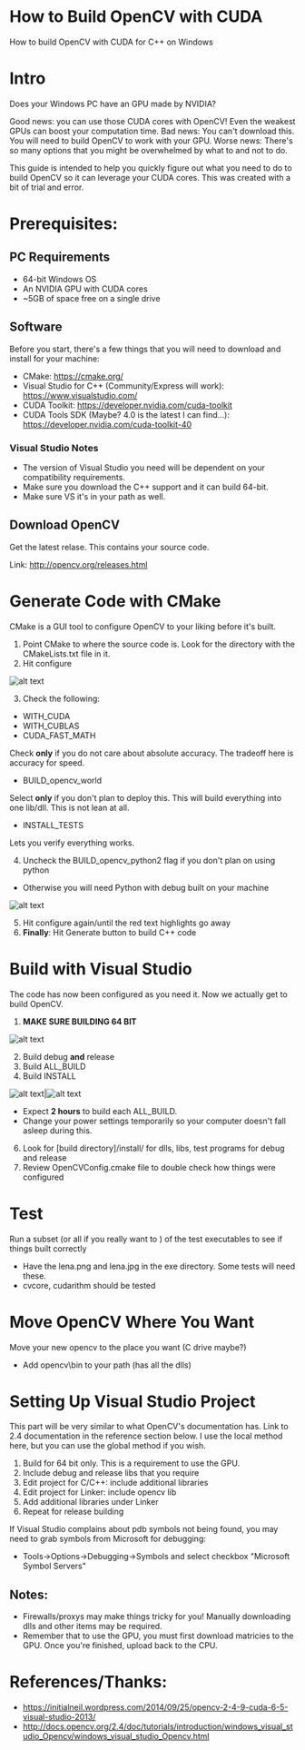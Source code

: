 # How to Build OpenCV with CUDA
How to build OpenCV with CUDA for C++ on Windows

# Intro
Does your Windows PC have an GPU made by NVIDIA?

Good news: you can use those CUDA cores with OpenCV! Even the weakest GPUs can boost your computation time.
Bad news: You can't download this. You will need to build OpenCV to work with your GPU. 
Worse news: There's so many options that you might be overwhelmed by what to and not to do.

This guide is intended to help you quickly figure out what you need to do to build OpenCV so it can leverage your CUDA cores. This was created with a bit of trial and error.

# Prerequisites:
## PC Requirements
* 64-bit Windows OS
* An NVIDIA GPU with CUDA cores
* ~5GB of space free on a single drive

## Software
Before you start, there's a few things that you will need to download and install for your machine:
  
  * CMake: https://cmake.org/
  * Visual Studio for C++ (Community/Express will work): https://www.visualstudio.com/ 
  * CUDA Toolkit: https://developer.nvidia.com/cuda-toolkit
  * CUDA Tools SDK (Maybe? 4.0 is the latest I can find...): https://developer.nvidia.com/cuda-toolkit-40

### Visual Studio Notes
* The version of Visual Studio you need will be dependent on your compatibility requirements.
* Make sure you download the C++ support and it can build 64-bit. 
* Make sure VS it's in your path as well.

## Download OpenCV
Get the latest relase. This contains your source code.

Link: http://opencv.org/releases.html

# Generate Code with CMake
CMake is a GUI tool to configure OpenCV to your liking before it's built.

1. Point CMake to where the source code is. Look for the directory with the CMakeLists.txt file in it.
2. Hit configure

![alt text](https://github.com/adutta/howtobuild_OpenCVCUDA_cpp/blob/master/cmake1.PNG "Should see something like this after hitting configure.")

3.  Check the following:
 
  * WITH_CUDA
  * WITH_CUBLAS
  * CUDA_FAST_MATH 

   Check **only** if you do not care about absolute accuracy. The tradeoff here is accuracy for speed.

  * BUILD_opencv_world 

   Select **only** if you don't plan to deploy this. This will build everything into one lib/dll. This is not lean at all.

  * INSTALL_TESTS 

   Lets you verify everything works.

4. Uncheck the BUILD_opencv_python2 flag if you don't plan on using python

  * Otherwise you will need Python with debug built on your machine

![alt text](https://github.com/adutta/howtobuild_OpenCVCUDA_cpp/blob/master/cmake2.PNG "Check all that apply.")

5. Hit configure again/until the red text highlights go away
6. **Finally**: Hit Generate button to build C++ code

# Build with Visual Studio
The code has now been configured as you need it. Now we actually get to build OpenCV.

1. **MAKE SURE BUILDING 64 BIT**

![alt text](https://github.com/adutta/howtobuild_OpenCVCUDA_cpp/blob/master/build_64.PNG "Building 64-bit is critical.")

2. Build debug **and** release
3. Build ALL_BUILD
4. Build INSTALL

![alt text](https://github.com/adutta/howtobuild_OpenCVCUDA_cpp/blob/master/vs_build1.png "Where to find these.")|![alt text](https://github.com/adutta/howtobuild_OpenCVCUDA_cpp/blob/master/vs_build2.png "Right click to build.")

  * Expect **2 hours** to build each ALL_BUILD.
  * Change your power settings temporarily so your computer doesn't fall asleep during this.

6. Look for [build directory]/install/ for dlls, libs, test programs for debug and release
7. Review OpenCVConfig.cmake file to double check how things were configured

# Test
Run a subset (or all if you really want to ) of the test executables to see if things built correctly
* Have the lena.png and lena.jpg in the exe directory. Some tests will need these.
* cvcore, cudarithm should be tested

# Move OpenCV Where You Want
Move your new opencv to the place you want (C drive maybe?)
* Add opencv\bin to your path (has all the dlls)

# Setting Up Visual Studio Project
This part will be very similar to what OpenCV's documentation has. Link to 2.4 documentation in the reference section below. I use the local method here, but you can use the global method if you wish.

1. Build for 64 bit only. This is a requirement to use the GPU.
2. Include debug and release libs that you require
3. Edit project for C/C++: include additional libraries
4. Edit project for Linker: include opencv lib
5. Add additional libraries under Linker
6. Repeat for release building

If Visual Studio complains about pdb symbols not being found, you may need to grab symbols from Microsoft for debugging:
* Tools->Options->Debugging->Symbols and select checkbox "Microsoft Symbol Servers"

## Notes:
* Firewalls/proxys may make things tricky for you! Manually downloading dlls and other items may be required.
* Remember that to use the GPU, you must first download matricies to the GPU. Once you're finished, upload back to the CPU.

# References/Thanks:
* https://initialneil.wordpress.com/2014/09/25/opencv-2-4-9-cuda-6-5-visual-studio-2013/
* http://docs.opencv.org/2.4/doc/tutorials/introduction/windows_visual_studio_Opencv/windows_visual_studio_Opencv.html

